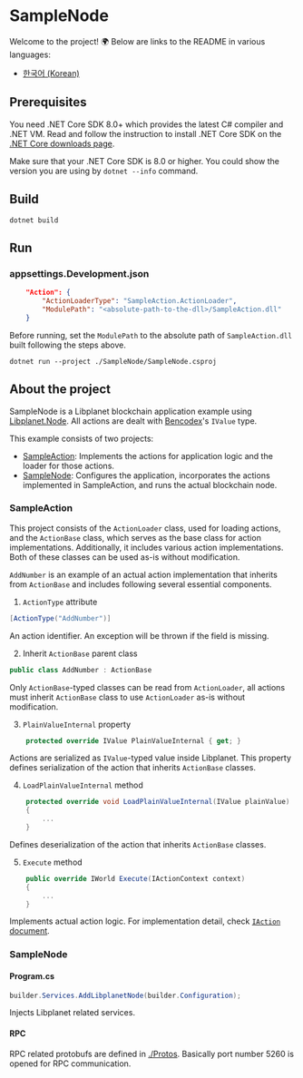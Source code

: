 # SampleNode

Welcome to the project! 🌍 Below are links to the README in various languages:

- [한국어 (Korean)](README.ko.md)


## Prerequisites

You need .NET Core SDK 8.0+ which provides the latest C# compiler and .NET VM. Read and follow the instruction to install .NET Core SDK on the [.NET Core downloads page](https://dotnet.microsoft.com/ko-kr/download).

Make sure that your .NET Core SDK is 8.0 or higher. You could show the version you are using by `dotnet --info` command.


## Build

```
dotnet build
```


## Run

### appsettings.Development.json

```json
    "Action": {
        "ActionLoaderType": "SampleAction.ActionLoader",
        "ModulePath": "<absolute-path-to-the-dll>/SampleAction.dll"
    }
```

Before running, set the `ModulePath` to the absolute path of `SampleAction.dll` built following the steps above.


```
dotnet run --project ./SampleNode/SampleNode.csproj
```


## About the project

SampleNode is a Libplanet blockchain application example using [Libplanet.Node]. All actions are dealt with [Bencodex]'s `IValue` type.

[Libplanet.Node]: https://github.com/planetarium/libplanet/tree/main/sdk/node
[Bencodex]: https://github.com/planetarium/bencodex.net


This example consists of two projects:
- [SampleAction]: Implements the actions for application logic and the loader for those actions.
- [SampleNode]: Configures the application, incorporates the actions implemented in SampleAction, and runs the actual blockchain node.

[SampleAction]: ./SampleAction/
[SampleNode]: ./SampleNode/


### SampleAction

This project consists of the `ActionLoader` class, used for loading actions, and the `ActionBase` class, which serves as the base class for action implementations. Additionally, it includes various action implementations. Both of these classes can be used as-is without modification.

`AddNumber` is an example of an actual action implementation that inherits from `ActionBase` and includes following several essential components.

1. `ActionType` attribute

```csharp
[ActionType("AddNumber")] 
```

An action identifier. An exception will be thrown if the field is missing.

2. Inherit `ActionBase` parent class

```csharp
public class AddNumber : ActionBase
```

Only `ActionBase`-typed classes can be read from `ActionLoader`, all actions must inherit `ActionBase` class to use `ActionLoader` as-is without modification.

3. `PlainValueInternal` property

```csharp
    protected override IValue PlainValueInternal { get; }
```

Actions are serialized as `IValue`-typed value inside Libplanet. This property defines serialization of the action that inherits `ActionBase` classes.

4. `LoadPlainValueInternal` method

```csharp
    protected override void LoadPlainValueInternal(IValue plainValue)
    {
        ...
    }
```

Defines deserialization of the action that inherits `ActionBase` classes.

5. `Execute` method

```csharp
    public override IWorld Execute(IActionContext context)
    {
        ...
    }
```

Implements actual action logic. For implementation detail, check [`IAction` document].

[`IAction` document]:https://docs.libplanet.io/5.5.0/api/Libplanet.Action.IAction.html#Libplanet_Action_IAction_Execute_Libplanet_Action_IActionContext_


### SampleNode

#### Program.cs

```csharp
builder.Services.AddLibplanetNode(builder.Configuration);
```

Injects Libplanet related services.


#### RPC

RPC related protobufs are defined in [./Protos](./SampleNode/Protos/). Basically port number 5260 is opened for RPC communication.